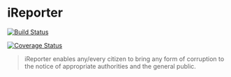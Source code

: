 # iReporter

[![Build Status](https://travis-ci.org/Paul-Taiwo/iReporter.svg?branch=API)](https://travis-ci.org/Paul-Taiwo/iReporter)

[![Coverage Status](https://coveralls.io/repos/github/Paul-Taiwo/iReporter/badge.svg)](https://coveralls.io/github/Paul-Taiwo/iReporter)

> iReporter enables any/every citizen to bring any form of corruption to the notice of appropriate authorities and the general public.